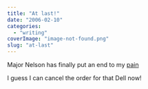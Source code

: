 ```yaml
---
title: "At last!"
date: "2006-02-10"
categories: 
  - "writing"
coverImage: "image-not-found.png"
slug: "at-last"
---
```


Major Nelson has finally put an end to my [pain](http://www.majornelson.com/2006/02/09/stream-media-from-your-mac-to-your-xbox-360/)

I guess I can cancel the order for that Dell now!
